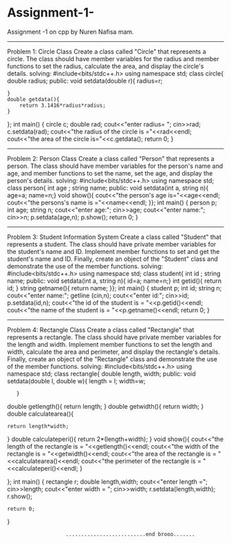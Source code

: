 # Assignment-1-
Assignment -1 on cpp by  Nuren Nafisa mam. 
____________________________________________________________________________________

Problem 1: Circle Class
Create a class called "Circle" that represents a circle. The class should have member variables
for the radius and member functions to set the radius, calculate the area, and display the circle's
details.
solving:
#include<bits/stdc++.h>
using namespace std;
class circle{
double radius;
public:
    void setdata(double r){
        radius=r;

    }
    double getdata(){
        return 3.1416*radius*radius;
    }
};
int main()
{ circle c;
    double rad;
    cout<<"enter radius= ";
    cin>>rad;
    c.setdata(rad);
    cout<<"the radius of the circle is ="<<rad<<endl;
    cout<<"the area of the circle is="<<c.getdata();
return 0;
}
__________________________________________________________________________________________________________________________________________________________________________________________
Problem 2: Person Class
Create a class called "Person" that represents a person. The class should have
member variables for the person's name and age, and member functions to set the
name, set the age, and display the person's details.
solving:
#include<bits/stdc++.h>
using namespace std;
class person{
 int age ;
 string name;
public:
    void setdata(int a, string n){
        age=a;
        name=n;}
    void   show(){
  cout<<"the person's age is="<<age<<endl;
cout<<"the persons's name is ="<<name<<endl;
}};
int main()
{ person p;
    int  age;
    string n;
    cout<<"enter age:";
    cin>>age;
     cout<<"enter name:";
    cin>>n;
p.setdata(age,n);
p.show();
    return 0;
}
___________________________________________________________________________________________________________________________________________________________________________________________
Problem 3: Student Information System
Create a class called "Student" that represents a student. The class should have private
member variables for the student's name and ID. Implement member functions to set
and get the student's name and ID. Finally, create an object of the "Student" class and
demonstrate the use of the member functions.
solving:
#include<bits/stdc++.h>
using namespace std;
class student{
 int id ;
 string name;
public:
    void setdata(int a, string n){
        id=a;
        name=n;}
    int getid(){
        return id;
}
string getname(){
    return name;
}};
int main()
{ student  p;
    int  id;
    string n;
       cout<<"enter name:";
     getline (cin,n);
    cout<<"enter id:";
    cin>>id;
p.setdata(id,n);
cout<<"the id of the student is = "<<p.getid()<<endl;
cout<<"the name of the student is = "<<p.getname()<<endl;
    return 0;
}
___________________________________________________________________________________________________________________________________________________________________________________________
Problem 4: Rectangle Class
Create a class called "Rectangle" that represents a rectangle. The class should have
private member variables for the length and width. Implement member functions to set
the length and width, calculate the area and perimeter, and display the rectangle's
details. Finally, create an object of the "Rectangle" class and demonstrate the use of the
member functions.
solving:
#include<bits/stdc++.h>
using namespace std;
class  rectangle{
double length, width;
public:
    void setdata(double l, double w){
       length = l;
       width=w;
       
       }
   double  getlength(){
        return length;
}
double getwidth(){
    return width;
}
double calculatearea(){

    return length*width;
}
double calculateperi(){
    return 2*(length+width);
}
void  show(){
cout<<"the length of the rectangle is = "<<getlength()<<endl;
cout<<"the width of the rectangle is = "<<getwidth()<<endl;
cout<<"the area of the rectangle is = "<<calculatearea()<<endl;
cout<<"the perimeter of the rectangle is = "<<calculateperi()<<endl;
}


};
int main()
{ rectangle r;
double length,width;
cout<<"enter length =";
cin>>length;
cout<<"enter width = ";
cin>>width;
r.setdata(length,width);
 r.show();


    return 0;
}


                       ..........................end brooo.......


















































